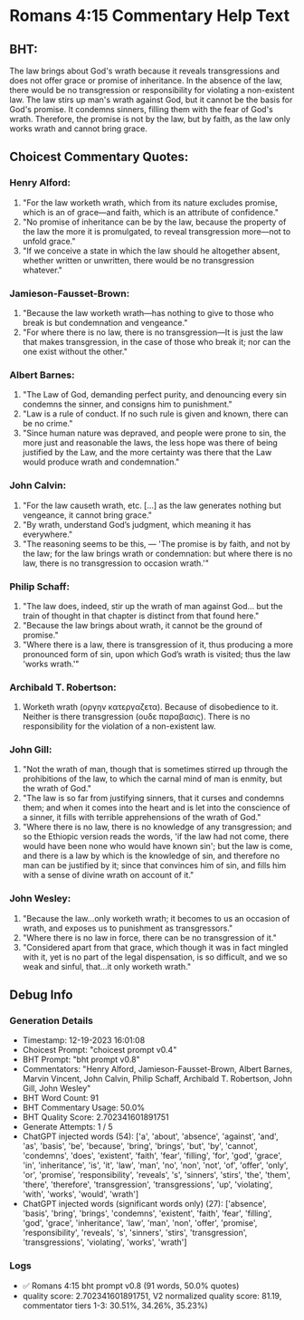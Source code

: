 # Romans 4:15 Commentary Help Text

## BHT:
The law brings about God's wrath because it reveals transgressions and does not offer grace or promise of inheritance. In the absence of the law, there would be no transgression or responsibility for violating a non-existent law. The law stirs up man's wrath against God, but it cannot be the basis for God's promise. It condemns sinners, filling them with the fear of God's wrath. Therefore, the promise is not by the law, but by faith, as the law only works wrath and cannot bring grace.

## Choicest Commentary Quotes:
### Henry Alford:
1. "For the law worketh wrath, which from its nature excludes promise, which is an of grace—and faith, which is an attribute of confidence."
2. "No promise of inheritance can be by the law, because the property of the law the more it is promulgated, to reveal transgression more—not to unfold grace."
3. "If we conceive a state in which the law should he altogether absent, whether written or unwritten, there would be no transgression whatever."

### Jamieson-Fausset-Brown:
1. "Because the law worketh wrath—has nothing to give to those who break is but condemnation and vengeance."
2. "For where there is no law, there is no transgression—It is just the law that makes transgression, in the case of those who break it; nor can the one exist without the other."

### Albert Barnes:
1. "The Law of God, demanding perfect purity, and denouncing every sin condemns the sinner, and consigns him to punishment."
2. "Law is a rule of conduct. If no such rule is given and known, there can be no crime."
3. "Since human nature was depraved, and people were prone to sin, the more just and reasonable the laws, the less hope was there of being justified by the Law, and the more certainty was there that the Law would produce wrath and condemnation."

### John Calvin:
1. "For the law causeth wrath, etc. [...] as the law generates nothing but vengeance, it cannot bring grace."
2. "By wrath, understand God’s judgment, which meaning it has everywhere."
3. "The reasoning seems to be this, — 'The promise is by faith, and not by the law; for the law brings wrath or condemnation: but where there is no law, there is no transgression to occasion wrath.'"

### Philip Schaff:
1. "The law does, indeed, stir up the wrath of man against God... but the train of thought in that chapter is distinct from that found here." 
2. "Because the law brings about wrath, it cannot be the ground of promise."
3. "Where there is a law, there is transgression of it, thus producing a more pronounced form of sin, upon which God’s wrath is visited; thus the law 'works wrath.'"

### Archibald T. Robertson:
1.  Worketh wrath (οργην κατεργαζετα). Because of disobedience to it.
Neither is there transgression (ουδε παραβασις). There is no responsibility for the violation of a non-existent law. 


### John Gill:
1. "Not the wrath of man, though that is sometimes stirred up through the prohibitions of the law, to which the carnal mind of man is enmity, but the wrath of God."
2. "The law is so far from justifying sinners, that it curses and condemns them; and when it comes into the heart and is let into the conscience of a sinner, it fills with terrible apprehensions of the wrath of God."
3. "Where there is no law, there is no knowledge of any transgression; and so the Ethiopic version reads the words, 'if the law had not come, there would have been none who would have known sin'; but the law is come, and there is a law by which is the knowledge of sin, and therefore no man can be justified by it; since that convinces him of sin, and fills him with a sense of divine wrath on account of it."

### John Wesley:
1. "Because the law...only worketh wrath; it becomes to us an occasion of wrath, and exposes us to punishment as transgressors."
2. "Where there is no law in force, there can be no transgression of it."
3. "Considered apart from that grace, which though it was in fact mingled with it, yet is no part of the legal dispensation, is so difficult, and we so weak and sinful, that...it only worketh wrath."


## Debug Info
### Generation Details
- Timestamp: 12-19-2023 16:01:08
- Choicest Prompt: "choicest prompt v0.4"
- BHT Prompt: "bht prompt v0.8"
- Commentators: "Henry Alford, Jamieson-Fausset-Brown, Albert Barnes, Marvin Vincent, John Calvin, Philip Schaff, Archibald T. Robertson, John Gill, John Wesley"
- BHT Word Count: 91
- BHT Commentary Usage: 50.0%
- BHT Quality Score: 2.702341601891751
- Generate Attempts: 1 / 5
- ChatGPT injected words (54):
	['a', 'about', 'absence', 'against', 'and', 'as', 'basis', 'be', 'because', 'bring', 'brings', 'but', 'by', 'cannot', 'condemns', 'does', 'existent', 'faith', 'fear', 'filling', 'for', 'god', 'grace', 'in', 'inheritance', 'is', 'it', 'law', 'man', 'no', 'non', 'not', 'of', 'offer', 'only', 'or', 'promise', 'responsibility', 'reveals', 's', 'sinners', 'stirs', 'the', 'them', 'there', 'therefore', 'transgression', 'transgressions', 'up', 'violating', 'with', 'works', 'would', 'wrath']
- ChatGPT injected words (significant words only) (27):
	['absence', 'basis', 'bring', 'brings', 'condemns', 'existent', 'faith', 'fear', 'filling', 'god', 'grace', 'inheritance', 'law', 'man', 'non', 'offer', 'promise', 'responsibility', 'reveals', 's', 'sinners', 'stirs', 'transgression', 'transgressions', 'violating', 'works', 'wrath']

### Logs
- ✅ Romans 4:15 bht prompt v0.8 (91 words, 50.0% quotes)
- quality score: 2.702341601891751, V2 normalized quality score: 81.19, commentator tiers 1-3: 30.51%, 34.26%, 35.23%)